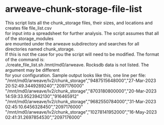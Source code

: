 # arweave-chunk-storage-file-list  
This script lists all the chunk_storage files, their sizes, and locations and creates file file_list.csv  
for input into a spreadsheet for further analysis. The script assumes that all of the storage_modules  
are mounted under the arweave subdirectory and searches for all directories named chunk_storage.  
If this is not the case for you the script will need to be modified.  The format of the command is:  
./create_file_list.sh /mnt/md0/arweave. Rocksdb data is not listed.  The argument may be different   
for your configuration.  Sample output looks like this, one line per file:  
"/mnt/md0/arweave/lv2/chunk_storage","9487515648000","27-Mar-2023 20:52:49.3449289240","2097176000"   
"/mnt/md0/arweave/lv2/chunk_storage","8703180800000","20-Mar-2023 14:59:33.9523942130","916465912"  
"/mnt/md0/arweave/lv2/chunk_storage","9682550784000","31-Mar-2023 02:45:10.6456328450","2097176000"  
"/mnt/md0/arweave/lv2/chunk_storage","10278141952000","16-May-2023 02:41:31.2697854530","2097176000"  
